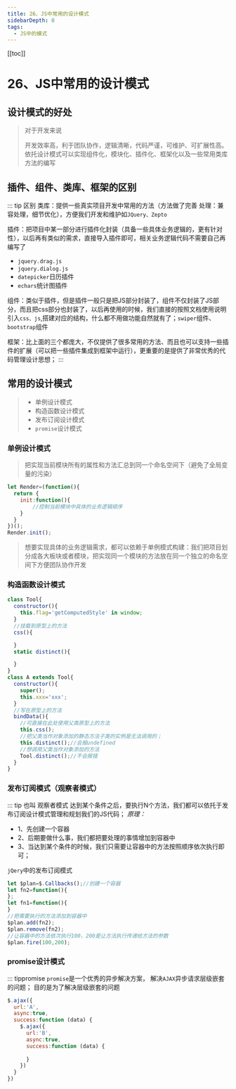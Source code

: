 ```yaml
---
title: 26、JS中常用的设计模式
sidebarDepth: 0
tags:
  - JS中的模式
---
```

[[toc]]
# 26、JS中常用的设计模式

## 设计模式的好处
>对于开发来说
>
>开发效率高，利于团队协作，逻辑清晰，代码严谨，可维护、可扩展性高。依托设计模式可以实现组件化，模块化、插件化、框架化以及一些常用类库方法的编写
## 插件、组件、类库、框架的区别
::: tip 区别
类库：提供一些真实项目开发中常用的方法（方法做了完善 处理：兼容处理，细节优化），方便我们开发和维护如`JQuery、Zepto`

插件：把项目中某一部分进行插件化封装（具备一些具体业务逻辑的，更有针对性），以后再有类似的需求，直接导入插件即可，相关业务逻辑代码不需要自己再编写了
- `jquery.drag.js`
- `jquery.dialog.js`
- `datepicker`日历插件
- `echars`统计图插件

组件：类似于插件，但是插件一般只是把JS部分封装了，组件不仅封装了JS部分，而且把css部分也封装了，以后再使用的时候，我们直接的按照文档使用说明引入`css、js`,搭建对应的结构，什么都不用做功能自然就有了；`swiper`组件、`bootstrap`组件

框架：比上面的三个都庞大，不仅提供了很多常用的方法、而且也可以支持一些插件的扩展（可以把一些插件集成到框架中运行），更重要的是提供了非常优秀的代码管理设计思想；
:::
## 常用的设计模式
>- 单例设计模式
>- 构造函数设计模式
>- 发布订阅设计模式
>- `promise`设计模式
### 单例设计模式
>把实现当前模块所有的属性和方法汇总到同一个命名空间下（避免了全局变量的污染）
```js
let Render=(function(){
  return {
    init:function(){
        //控制当前模块中具体的业务逻辑顺序
    }
  }
})();
Render.init();
```
>想要实现具体的业务逻辑需求，都可以依赖于单例模式构建：我们把项目划分成各大板块或者模块，把实现同一个模块的方法放在同一个独立的命名空间下方便团队协作开发
### 构造函数设计模式
```js
class Tool{
  constructor(){
    this.flag='getComputedStyle' in window;
  }
  //挂载到原型上的方法
  css(){

  }
  static distinct(){

  }
}
class A extends Tool{
  constructor(){
    super();
    this.xxx='xxx';
  }
  //写在原型上的方法
  bindData(){
    //可直接在此处使用父类原型上的方法
    this.css();
    //把父类当作对象添加的静态方法子类的实例是无法调用的；
    this.distinct();//会报undefined
    //想调用父类当作对象添加的方法
    Tool.distinct();//不会报错
  }
}
```
### 发布订阅模式（观察者模式）
::: tip 也叫 观察者模式
达到某个条件之后，要执行N个方法，我们都可以依托于发布订阅设计模式管理和规划我们的JS代码；
*原理：*
- 1、先创建一个容器
- 2、后期要做什么事，我们都把要处理的事情增加到容器中
- 3、当达到某个条件的时候，我们只需要让容器中的方法按照顺序依次执行即可；

`jQery`中的发布订阅模式
```js
let $plan=$.Callbacks();//创建一个容器
let fn2=function(){
};
let fn1=function(){
}
//把需要执行的方法添加到容器中
$plan.add(fn2);
$plan.remove(fn2);
//让容器中的方法依次执行100，200是让方法执行传递给方法的参数
$plan.fire(100,200);
```
### promise设计模式
::: tippromise
`promise`是一个优秀的异步解决方案，
解决`AJAX`异步请求层级嵌套的问题；
目的是为了解决层级嵌套的问题
```js
$.ajax({
  url:'A',
  async:true,
  success:function (data) {
    $.ajax({
      url:'B',
      async:true,
      success:function (data) {
          
      }
    })
  }
})
```